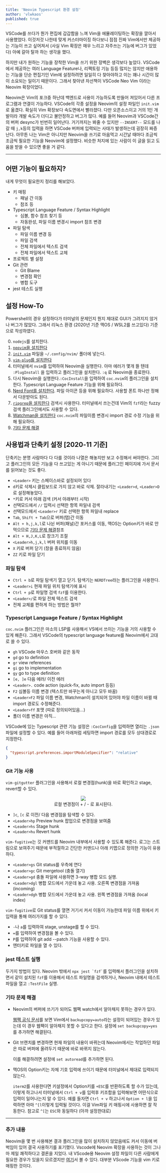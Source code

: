 ```yaml
---
title: 'Neovim Typescript 환경 설정'
author: 'vlwkaos'
published: true
---
```


VSCode를 쓰다가 뭔가 편집에 갑갑함을 느껴 Vim을 에뮬레이팅하는 확장을 깔아서 사용했었다. 이것저것 나한테 맞게 커스터마이징 하다보니 점점 진짜 Vim에서만 제공하는 기능이 쓰고 싶어져서 (사실 Vim 확장은 매우 느리고 자주쓰는 기능에 버그가 있었다) 아예 갈아 탈까 하는 생각을 했다. 

하지만 내가 원하는 기능을 장착한 Vim을 쓰기 위한 장벽은 생각보다 높았다. VSCode에서 제공하는 여러 Language Feature나, 리팩토링 기능 등등 많지는 않지만 애용하는 기능을 단순 편집기인 Vim에 설정하려면 일일히 다 찾아야하고 이는 꽤나 시간이 많이 소요되는 일이기 때문이다. 그래서 찾아낸 차선책이 VSCode Neo Vim 이라는 Neovim 확장이었다. 

Neovim은 Vim의 포크중 하난데 백엔드로 사용이 가능하도록 만들어 져있어서 다른 프로그램과 연결이 가능하다. VSCode의 각종 설정을 Neovim의 설정 파일인 `init.vim`로 옮겼다. 확실히 Vim 확장보다 속도면에서 빨라졌다. 다만 오픈소스이고 거의 1인 개발이라 개발 속도가 더디고 불안정하고 버그가 많다. 예를 들어 Neovim과 VSCode간의 버퍼 desync가 빈번히 일어난다. 거기까지는 봐줄 수 있지만 `--INSERT--` 모드를 나갈 때 `j,k`등의 입력을 하면 VSCode 버퍼에 입력되는 사태가 발생하는데 굉장히 짜증난다. 아무튼 나는 Vim은 아니지만 Neovim을 쓰기로 마음먹고 시간날 때마다 조금씩 조금씩 필요한 기능을 Neovim에 설정했다. 비슷한 처지에 있는 사람이 이 글을 읽고 도움을 받을 수 있으면 좋을 거 같다.

---

## 어떤 기능이 필요하지?

내게 무엇이 필요한지 정리를 해보았다.

- 키 매핑
  - 패널 간 이동
  - 참조 등
- Typescript Language Feature / Syntax Highlight
  - 심볼, 함수 참조 찾기 등
  - 자동완성, 파일 이름 변경시 import 참조 변경
- 파일 탐색 
  - 파일 이름 변경 등
  - 파일 검색
  - 전체 파일에서 텍스트 검색
  - 전체 파일에서 텍스트 교체
- 프로젝트 별 설정
- Git 관련
  - Git Blame
  - 변경점 확인
  - 병합 도구
- jest 테스트 실행

## 설정 How-To

Powershell의 경우 설정하다가 터미널의 문제인지 뭔지 제대로 GUI가 그려지지 않거나 버그가 많았다. 그래서 리눅스 환경 (2020년 기준 맥OS / WSL2를 쓰고있다) 기준으로 작성하였다.

0. `nodejs`를 설치한다.
1. [`neovim`을 설치한다](https://github.com/neovim/neovim/wiki/Installing-Neovim)
2. [`init.vim`](https://github.com/vlwkaos/dotfiles/blob/main/nvim/init.vim) 파일을 `~/.config/nvim/` 폴더에 넣는다. 
3. [`vim-plug`를 설치한다](https://github.com/junegunn/vim-plug)
4. 터미널에서 `nvim`를 입력하여 Neovim을 실행한다. 아마 에러가 몇개 뜰 텐데 `:PlugInstall` 을 입력하고 플러그인을 설치한다. `:q` 로 Neovim을 종료한다.
5. 다시 Neovim을 실행한다.`:CocInstall`을 입력하여 `coc.nvim`의 플러그인을 설치한다. Typescript Language Feature 기능을 위해 필요하다.
6. [Nerd Font를 설치한다](https://github.com/ryanoasis/nerd-fonts). 파일 아이콘 등을 위해 필요하다. 사용할 폰트 하나만 정해서 다운받아도 된다.
7. [`ripgrep`을 설치한다](https://github.com/BurntSushi/ripgrep) 검색시 사용한다. 터미널에서 쓰는건데 Vim의 `fzf`라는 fuzzy 검색 플러그인에서도 사용할 수 있다.
8. [Watchman을 설치한다](https://facebook.github.io/watchman/) `coc.nvim`의 파일이름 변경시 import 경로 수정 기능을 위해 필요하다.
9. [기타 문제 해결](#기타-문제-해결)

## 사용법과 단축키 설정 [2020-11 기준]

단축키는 분명 사람마다 다 다를 것이라 나열은 해놓지만 보고 수정해서 써야한다. 그리고 플러그인의 모든 기능을 다 쓰고있는 게 아니기 때문에 플러그인 페이지에 가서 문서를 읽어보는 것도 좋다.

- `<Leader>` 키는 스페이스바로 설정되어 있다
- `d`키로 삭제시 클립보드로 가지 않고 바로 삭제. 잘라내기는 `<Leader>d`, `<Leader>D`로 설정해놓았다.
- `*`키로 커서 아래 검색 (커서 아래부터 시작)
- 선택모드에서 `//` 입력시 선택한 항목 파일내 검색
- 선택모드에서 `<Leader>r` 키로 선택한 항목 파일내 replace
- `Tab`, `Shift + Tab`으로 버퍼(탭)간 이동
- `Alt + h,j,k,l`로 나뉜 버퍼(패널)간 포커스를 이동, 맥OS는 Option키가 바로 안먹으므로 [기타 문제 해결](#기타-문제-해결)참조
- `Alt + H,J,K,L`로 창크기 조절
- `<Leader>h,j,k,l` 버퍼 위치를 이동
- `X` 키로 버퍼 닫기 (창을 종료하지 않음)
- `ZZ` 키로 파일 닫기

### 파일 탐색

- `Ctrl + b`로 파일 탐색기 열고 닫기. 탐색기는 `NERDTree`라는 플러그인을 사용한다.
- `<Leader>i` 현재 파일 위치 탐색기에 표시
- `Ctrl + p`로 파일명 검색 `fzf`를 이용한다.
- `<Leader>/`로 파일 전체 텍스트 검색
- 전체 교체를 편하게 하는 방법은 뭘까?

### Typescript Language Feature / Syntax Highlight

`coc.nvim` 플러그인은 마소의 LSP를 사용해서 VS에서 쓰이는 기능을 거의 사용할 수 있게 해준다. 그래서 VSCode의 typescript language feature를 Neovim에서 고대로 쓸 수 있다.

- `gh` VSCode 마우스 호버와 같은 동작
- `gd` go to definition
- `gr` view references
- `gi` go to implementation
- `gy` go to type definition
- `[e, ]e` 다음 에러/ 이전 에러
- `<Leader>.` code action (quick-fix, auto import 등등)
- `F2` 심볼등 이름 변경 (텍스트만 바꾸는게 아니고 모두 바꿈)
- `<Leader>F2` 파일 이름 변경, Watchman이 설치되어 있어야 파일 이름이 바뀔 때 import 경로도 수정해준다.
- `<Leader>ff` 포맷 (따로 정의되어있음...)
- 폴더 이름 변경은 아직...

VSCode에 있는 Typescript 관련 기능 설정은 `:CocConfig`을 입력하면 열리는 `.json` 파일에 설정할 수 있다.
예를 들어 아래처럼 세팅하면 import 경로를 모두 상대경로로 지정한다.

```json
{
  "typescript.preferences.importModuleSpecifier": "relative"
}
```

### Git 기능 사용

`vim-gitgutter` 플러그인을 사용해서 로컬 변경점(hunk)을 바로 확인하고 stage, revert할 수 있다.

<p align='center'>
<img src='/assets/neovim_gitgutter.png'/>
<br><span>로컬 변경점이 + / - 로 표시된다.</span></p>

- `]c`, `[c` 로 이전/ 다음 변경점을 탐색할 수 있다.
- `<Leader>hp` Preview hunk 팝업으로 변경점을 보여줌
- `<Leader>hs` Stage hunk
- `<Leader>hu` Revert hunk

`vim-fugitive`는 깃 커맨드를 Neovim 내부에서 사용할 수 있도록 해준다. 로그는 스트림으로 보여주기 때문에 부적절하고 간단한 커맨드나 아래 키맵으로 정의한 기능이 유용하다.

- `<Leader>gs` Git status를 우측에 연다
- `<Leader>gc` Git mergetool (충돌 열기)
- `<Leader>gd` 충돌 파일에 사용하면 3-way 병합 모드 실행.
- `<Leader>dgl` 병합 모드에서 가운데 놓고 사용. 오른쪽 변경점을 가져옴 (incoming)
- `<Leader>dgh` 병합 모드에서 가운데 놓고 사용. 왼쪽 변경점을 가져옴 (local index)

`vim-fugitive`로 Git status를 열면 거기서 커서 이동이 가능한데 파일 이름 위에서 키 입력을 통해 여러가지를 할 수 있다.

- `-`나 `a`를 입력하여 stage, unstage를 할 수 있다.
- `=`를 입력하여 변경점을 볼 수 있다.
- `P`를 입력하여 git add --patch 기능을 사용할 수 있다.
- 엔터키로 파일을 열 수 있다.

### jest 테스트 실행

두가지 방법이 있다. Neovim 밖에서 `` npx jest `fzf` ``를 입력해서 플러그인을 설치하면서 같이 설치된 `fzf`를 이용해서 테스트 파일명을 검색하거나,
Neovim 내에서 테스트 파일을 열고 `:TestFile` 실행.

### 기타 문제 해결

- Neovim의 버퍼에 쓰기가 되어도 웹팩 watch에서 알아채지 못하는 경우가 있다. 

  [웹팩 공식 문서](https://webpack.js.org/configuration/watch/)를 보면 Vim에서 `backupcopy=auto`라는 설정이 되어있는 경우가 있는데 이 경우 웹팩이 알아채지 못할 수 있다고 한다. 설정에 `set backupcopy=yes`를 추가하면 해결된다.

- Git 브랜치를 변경하면 현재 파일의 내용이 바뀌는데 Neovim에서는 작업하던 파일은 따로 버퍼에 올려두기 때문에 바로 바뀌지 않는다. 

  이를 해결하려면 설정에 `set autoread`를 추가하면 된다.

- 맥OS의 Option키는 자체 기호 입력에 쓰이기 때문에 터미널에서 제대로 입력되지 않는다. 
  
  `iterm2`를 사용한다면 키설정에서 Option키를 `+ESC`를 반환하도록 할 수가 있는데, 이렇게 하고나서 터미널에서 `Ctrl + v`를 입력후 키조합을 입력해보면 어떤식으로 입력이 일어나는지 알 수 있다. 예를 들자면 `Ctrl + v` 하고나서 `Option + l`을 입력하면 아마 `^[l`이렇게 입력될 것이다. 이걸 Vim파일 키 매핑시에 사용하면 잘 작동한다. 참고로 `^[`는 `ESC`와 동일하다 (아까 설정한대로)


---

### 추가 내용

Neovim을 몇 번 사용해본 결과 플러그인을 많이 설치하지 않았음에도 커서 이동에 버벅임이 있어 결국 사용하기를 포기했다. Vscode에 Neovim 확장을 사용하는 것이 그나마 제일 쾌적하다고 결론을 지었다. 내 VScode용 Neovim 설정 파일이 다른 사람에게 필요한 경우가 있을지 모르겠지만 [여기](https://github.com/vlwkaos/dotfiles/blob/main/vscode/init.vim)서 볼 수 있다. 대부분 VScode 기능을 vim 키로 매핑한 것이다.


